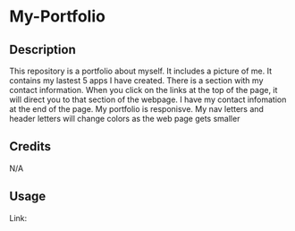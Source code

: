 # My-Portfolio

## Description
This repository is a portfolio about myself. It includes a picture of me. It contains my lastest 5 apps I have created. There is a section with my contact information. When you click on the links at the top of the page, it will direct you to that section of the webpage. I have my contact infomation at the end of the page. My portfolio is responisve. My nav letters and header letters will change colors as the web page gets smaller 

## Credits 
N/A

## Usage
Link: 
